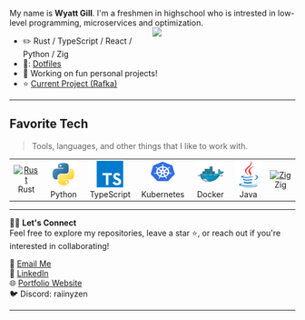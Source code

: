My name is **Wyatt Gill**<!-- the bold part is the origin of my ID -->. I'm a freshmen in highschool who is intrested in low-level programming, microservices and optimization. 
<picture>
    <source media="(prefers-color-scheme: dark)" srcset="https://github-readme-stats-ouuan.vercel.app/api?username=wyattgill9&theme=dark&show_icons=true">
    <img align="right" width="50%" src="https://github-readme-stats-wyattgill9.vercel.app/api?username=wyattgill9&show_icons=true">
</picture>

-   :pencil2: Rust / TypeScript / React / Python / Zig
-   📂: [Dotfiles](https://github.com/wyattgill9/dotfiles)
-   :seedling: Working on fun personal projects!
-   :star: [Current Project (Rafka)](https://github.com/LYZJU2019/rafka)

---

<h2 align="left" id="favorite-tech">Favorite Tech</h2>

> Tools, languages, and other things that I like to work with.

<table>
  <tr>
    <td align="center" width="96">
      <a href="#favorite-tech">
        <img src="https://cdn.jsdelivr.net/gh/devicons/devicon@latest/icons/rust/rust-original.svg" width="48" height="48" alt="Rust" />
      </a>
      <br>Rust
    </td>
    <td align="center" width="96">
      <a href="#favorite-tech">
        <img src="https://raw.githubusercontent.com/devicons/devicon/master/icons/python/python-original.svg" width="48" height="48" alt="Python" />
      </a>
      <br>Python
    </td>
    <td align="center" width="96">
      <a href="#favorite-tech">
        <img src="https://raw.githubusercontent.com/devicons/devicon/master/icons/typescript/typescript-original.svg" width="48" height="48" alt="TypeScript" />
      </a>
      <br>TypeScript
    </td>
    <td align="center" width="96">
      <a href="#favorite-tech">
        <img src="https://raw.githubusercontent.com/cncf/artwork/master/projects/kubernetes/icon/color/kubernetes-icon-color.svg" width="48" height="48" alt="Kubernetes" />
      </a>
      <br>Kubernetes
    </td>
    <td align="center" width="96">
      <a href="#favorite-tech">
        <img src="https://raw.githubusercontent.com/devicons/devicon/master/icons/docker/docker-original.svg" width="48" height="48" alt="Docker" />
      </a>
      <br>Docker
    </td>
    <td align="center" width="96">
      <a href="#favorite-tech">
        <img src="https://raw.githubusercontent.com/devicons/devicon/master/icons/java/java-original.svg" width="48" height="48" alt="Java" />
      </a>
      <br>Java
    </td>
    <td align="center" width="96">
      <a href="#favorite-tech">
        <img src="https://cdn.jsdelivr.net/gh/devicons/devicon@latest/icons/zig/zig-original.svg" width="48" height="48" alt="Zig" />
      </a>
      <br>Zig
    </td>
  </tr>
</table>



---

👨‍💻 **Let's Connect**  
Feel free to explore my repositories, leave a star ⭐, or reach out if you're interested in collaborating!  

📧 [Email Me](wyattgill2009@gmail.com)  
💼 [LinkedIn](https://www.linkedin.com/in/wyatt-gill-17380b323/)  
🌐 [Portfolio Website](https://portfolio-website-9asx-wyatt-gills-projects.vercel.app/)  
🐦 Discord: raiinyzen

---

